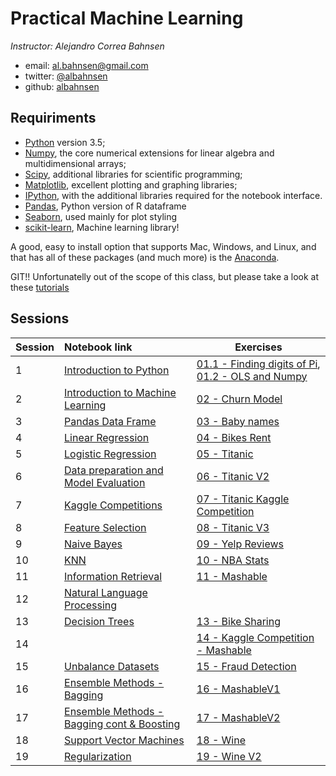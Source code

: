 # Practical Machine Learning

*Instructor: Alejandro Correa Bahnsen*

- email: <al.bahnsen@gmail.com>
- twitter: [@albahnsen](https://twitter.com/albahnsen)
- github: [albahnsen](http://github.com/albahnsen)


## Requiriments 
* [Python](http://www.python.org) version 3.5;
* [Numpy](http://www.numpy.org), the core numerical extensions for linear algebra and multidimensional arrays;
* [Scipy](http://www.scipy.org), additional libraries for scientific programming;
* [Matplotlib](http://matplotlib.sf.net), excellent plotting and graphing libraries;
* [IPython](http://ipython.org), with the additional libraries required for the notebook interface.
* [Pandas](http://pandas.pydata.org/), Python version of R dataframe
* [Seaborn](stanford.edu/~mwaskom/software/seaborn/), used mainly for plot styling
* [scikit-learn](http://scikit-learn.org), Machine learning library!

A good, easy to install option that supports Mac, Windows, and Linux, and that has all of these packages (and much more) is the [Anaconda](https://www.continuum.io/).

GIT!! Unfortunatelly out of the scope of this class, but please take a look at these [tutorials](https://help.github.com/articles/good-resources-for-learning-git-and-github/)

## Sessions

| Session         | Notebook link         | Exercises |
| :------------- | :------------- | ----| 
| 1 | [Introduction to Python](http://nbviewer.jupyter.org/github/albahnsen/PracticalMachineLearningClass/blob/master/notebooks/01-IntroPython.ipynb)| [01.1 - Finding digits of Pi](http://nbviewer.jupyter.org/github/albahnsen/PracticalMachineLearningClass/blob/master/exercises/01.1-Find_Pi_digits.ipynb), [01.2 - OLS and Numpy](http://nbviewer.jupyter.org/github/albahnsen/PracticalMachineLearningClass/blob/master/exercises/01.2-OLSinNumpy.ipynb) |
| 2 | [Introduction to Machine Learning](http://nbviewer.jupyter.org/github/albahnsen/PracticalMachineLearningClass/blob/master/notebooks/02-IntroMachineLearning.ipynb) | [02 - Churn Model](http://nbviewer.jupyter.org/github/albahnsen/PracticalMachineLearningClass/blob/master/exercises/02-Churn%20model.ipynb) |
| 3 | [Pandas Data Frame](http://nbviewer.jupyter.org/github/albahnsen/PracticalMachineLearningClass/blob/master/notebooks/03-Pandas.ipynb) | [03 - Baby names](http://nbviewer.jupyter.org/github/albahnsen/PracticalMachineLearningClass/blob/master/exercises/03-BabyNames.ipynb) |
| 4 | [Linear Regression](http://nbviewer.jupyter.org/github/albahnsen/PracticalMachineLearningClass/blob/master/notebooks/04-linear_regression.ipynb) | [04 - Bikes Rent](http://nbviewer.jupyter.org/github/albahnsen/PracticalMachineLearningClass/blob/master/exercises/04-BikesRent.ipynb) |
| 5 | [Logistic Regression](http://nbviewer.jupyter.org/github/albahnsen/PracticalMachineLearningClass/blob/master/notebooks/05-logistic_regression.ipynb) | [05 - Titanic](http://nbviewer.jupyter.org/github/albahnsen/PracticalMachineLearningClass/blob/master/exercises/05-Titanic.ipynb) |
| 6 | [Data preparation and Model Evaluation](http://nbviewer.jupyter.org/github/albahnsen/PracticalMachineLearningClass/blob/master/notebooks/06-data_preparation_evaluation_update.ipynb) | [06 - Titanic V2](http://nbviewer.jupyter.org/github/albahnsen/PracticalMachineLearningClass/blob/master/exercises/06-Titanic_cross_validation.ipynb) |
| 7 | [Kaggle Competitions](https://github.com/justmarkham/DAT8/raw/master/slides/16_kaggle.pdf) | [07 - Titanic Kaggle Competition](http://nbviewer.jupyter.org/github/albahnsen/PracticalMachineLearningClass/blob/master/exercises/07-Kaggle.Competition.ipynb) |
| 8 | [Feature Selection](http://nbviewer.jupyter.org/github/albahnsen/PracticalMachineLearningClass/blob/master/notebooks/08-feature_selection.ipynb) | [08 - Titanic V3](http://nbviewer.jupyter.org/github/albahnsen/PracticalMachineLearningClass/blob/master/exercises/08-Titanic_feature_selection.ipynb) |
| 9 | [Naive Bayes](http://nbviewer.jupyter.org/github/albahnsen/PracticalMachineLearningClass/blob/master/notebooks/09-Naive_Bayes.ipynb) | [09 - Yelp Reviews](http://nbviewer.jupyter.org/github/albahnsen/PracticalMachineLearningClass/blob/master/exercises/09-Yelp_reviews.ipynb) |
| 10 | [KNN](http://nbviewer.jupyter.org/github/albahnsen/PracticalMachineLearningClass/blob/master/notebooks/10-KNN.ipynb) | [10 - NBA Stats](http://nbviewer.jupyter.org/github/albahnsen/PracticalMachineLearningClass/blob/master/exercises/10-nba.ipynb) |
| 11 | [Information Retrieval](http://nbviewer.jupyter.org/github/albahnsen/PracticalMachineLearningClass/blob/master/notebooks/11-Information_retrieval.ipynb) | [11 - Mashable](http://nbviewer.jupyter.org/github/albahnsen/PracticalMachineLearningClass/blob/master/exercises/11-mashable_infor_extraction.ipynb) |
| 12 | [Natural Language Processing](http://nbviewer.jupyter.org/github/albahnsen/PracticalMachineLearningClass/blob/master/notebooks/12-NLP.ipynb) |  |
| 13 | [Decision Trees](http://nbviewer.jupyter.org/github/albahnsen/PracticalMachineLearningClass/blob/master/notebooks/13_decision_trees.ipynb) | [13 - Bike Sharing](http://nbviewer.jupyter.org/github/albahnsen/PracticalMachineLearningClass/blob/master/exercises/13_bikeshare_exercise.ipynb) |
| 14 | | [14 - Kaggle Competition - Mashable](http://nbviewer.jupyter.org/github/albahnsen/PracticalMachineLearningClass/blob/master/exercises/14-Kaggle%20Competition.ipynb) |
| 15 | [Unbalance Datasets](http://nbviewer.jupyter.org/github/albahnsen/PracticalMachineLearningClass/blob/master/notebooks/15_Unbalanced_Datasets.ipynb) | [15 - Fraud Detection](http://nbviewer.jupyter.org/github/albahnsen/PracticalMachineLearningClass/blob/master/exercises/15_fraud_detection.ipynb) |
| 16 | [Ensemble Methods - Bagging](http://nbviewer.jupyter.org/github/albahnsen/PracticalMachineLearningClass/blob/master/notebooks/16_EnsembleMethods_Bagging.ipynb) | [16 - MashableV1](http://nbviewer.jupyter.org/github/albahnsen/PracticalMachineLearningClass/blob/master/exercises/16_ensemble_bagging.ipynb) |
| 17 | [Ensemble Methods - Bagging cont & Boosting](http://nbviewer.jupyter.org/github/albahnsen/PracticalMachineLearningClass/blob/master/notebooks/17_EnsembleMethods_cont.ipynb) | [17 - MashableV2](http://nbviewer.jupyter.org/github/albahnsen/PracticalMachineLearningClass/blob/master/exercises/17_ensemble_bagging%26boosting.ipynb) |
| 18 | [Support Vector Machines](http://nbviewer.jupyter.org/github/albahnsen/PracticalMachineLearningClass/blob/master/notebooks/18-SVM.ipynb) | [18 - Wine](http://nbviewer.jupyter.org/github/albahnsen/PracticalMachineLearningClass/blob/master/exercises/18_SVM_wine.ipynb) |
| 19 | [Regularization](http://nbviewer.jupyter.org/github/albahnsen/PracticalMachineLearningClass/blob/master/notebooks/19_regularization.ipynb) | [19 - Wine V2](http://nbviewer.jupyter.org/github/albahnsen/PracticalMachineLearningClass/blob/master/exercises/19_regularization_wine.ipynb) |
